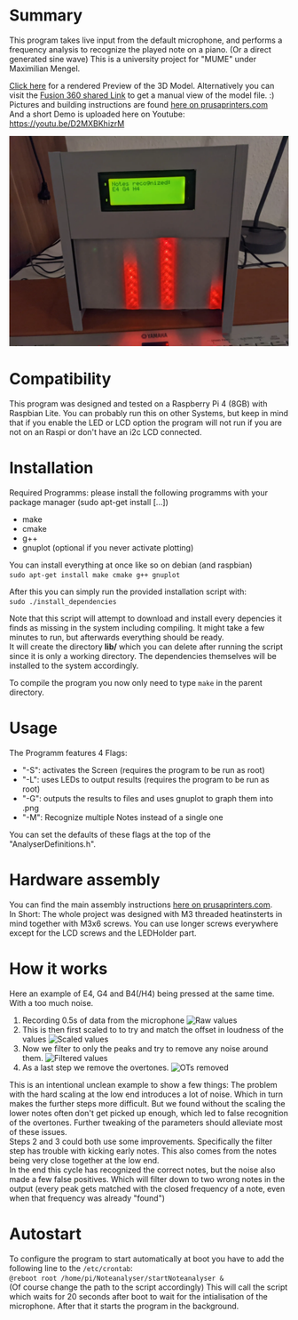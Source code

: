 # Summary
This program takes live input from the default microphone, and performs a frequency analysis to recognize the played note on a piano. (Or a direct generated sine wave)
This is a university project for "MUME" under Maximilian Mengel.

[Click here](https://misterixi.github.io/NoteanalyserPreview/) for a rendered Preview of the 3D Model. Alternatively you can visit the [Fusion 360 shared Link](https://a360.co/3uYjknz) to get a manual view of the model file. :)  
Pictures and building instructions are found [here on prusaprinters.com](https://www.prusaprinters.org/prints/139324-noteanalyser)  
And a short Demo is uploaded here on Youtube: https://youtu.be/D2MXBKhizrM

![Noteanalyser](./pics/Analyser_pic.webp)
# Compatibility
This program was designed and tested on a Raspberry Pi 4 (8GB) with Raspbian Lite.
You can probably run this on other Systems, but keep in mind that if you enable the LED or LCD option the program will not run if you are not on an Raspi or don't have an i2c LCD connected.

# Installation
Required Programms:
please install the following programms with your package manager (sudo apt-get install [...])
- make
- cmake
- g++
- gnuplot (optional if you never activate plotting)  

You can install everything at once like so on debian (and raspbian)  
```sudo apt-get install make cmake g++ gnuplot```

After this you can simply run the provided installation script with:  
```sudo ./install_dependencies```  

Note that this script will attempt to download and install every depencies it finds as missing in the system including compiling. It might take a few minutes to run, but afterwards everything should be ready.  
It will create the directory **lib/** which you can delete after running the script since it is only a working directory. The dependencies themselves will be installed to the system accordingly.

To compile the program you now only need to type ```make``` in the parent directory.

# Usage
The Programm features 4 Flags:
- "-S": activates the Screen (requires the program to be run as root)
- "-L": uses LEDs to output results (requires the program to be run as root)
- "-G": outputs the results to files and uses gnuplot to graph them into .png
- "-M": Recognize multiple Notes instead of a single one  
  
You can set the defaults of these flags at the top of the "AnalyserDefinitions.h".

# Hardware assembly  
You can find the main assembly instructions [here on prusaprinters.com](https://www.prusaprinters.org/prints/139324-noteanalyser).  
In Short: The whole project was designed with M3 threaded heatinsterts in mind together with M3x6 screws. You can use longer screws everywhere except for the LCD screws and the LEDHolder part.

# How it works
Here an example of E4, G4 and B4(/H4) being pressed at the same time. With a too much noise.
1. Recording 0.5s of data from the microphone
![Raw values](./pics/raw.png)
2. This is then first scaled to to try and match the offset in loudness of the values
![Scaled values](./pics/scaled.png)
3. Now we filter to only the peaks and try to remove any noise around them.
![Filtered values](./pics/filtered.png)
4. As a last step we remove the overtones.
![OTs removed](./pics/OTremoval.png)

This is an intentional unclean example to show a few things:
The problem with the hard scaling at the low end introduces a lot of noise. Which in turn makes the further steps more difficult. But we found without the scaling the lower notes often don't get picked up enough, which led to false recognition of the overtones.
Further tweaking of the parameters should alleviate most of these issues.  
Steps 2 and 3 could both use some improvements. Specifically the filter step has trouble with kicking early notes. This also comes from the notes being very close together at the low end.  
In the end this cycle has recognized the correct notes, but the noise also made a few false positives. Which will filter down to two wrong notes in the output (every peak gets matched with the closed frequency of a note, even when that frequency was already "found")

# Autostart
To configure the program to start automatically at boot you have to add the following line to the `/etc/crontab`:  
`@reboot root /home/pi/Noteanalyser/startNoteanalyser &`  
(Of course change the path to the script accordingly) This will call the script which waits for 20 seconds after boot to wait for the intialisation of the microphone. After that it starts the program in the background.

